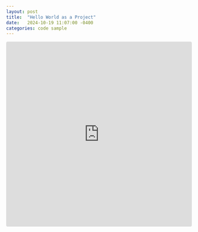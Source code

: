 ```yaml
---
layout: post
title:  "Hello World as a Project"
date:   2024-10-19 11:07:00 -0400
categories: code sample
---
```

<iframe src="https://codesandbox.io/embed/yskttf?view=editor+%2B+preview&module=%2Fsrc%2Findex.ts"
     style="width:100%; height: 500px; border:0; border-radius: 4px; overflow:hidden;"
     title="j-templates Hello World"
     allow="accelerometer; ambient-light-sensor; camera; encrypted-media; geolocation; gyroscope; hid; microphone; midi; payment; usb; vr; xr-spatial-tracking"
     sandbox="allow-forms allow-modals allow-popups allow-presentation allow-same-origin allow-scripts"
   ></iframe>
